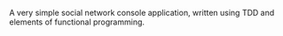 A very simple social network console application, written using TDD and elements of functional programming.